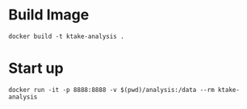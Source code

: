 # Build Image
```
docker build -t ktake-analysis .
```

# Start up
```
docker run -it -p 8888:8888 -v $(pwd)/analysis:/data --rm ktake-analysis
```
